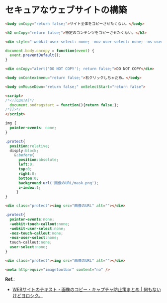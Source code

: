 # セキュアなウェブサイトの構築

```html
<body onCopy="return false;">サイト全体をコピーさせたくない。</body>
```

```html
<h2 onCopy="return false;">特定のコンテンツをコピーさせたくない。</h2>
```

```html
<div style="-webkit-user-select: none; -moz-user-select: none; -ms-user-select: none; user-select: none;">DO NOT COPY </div>
```

```js
document.body.oncopy = function(event) { 
  event.preventDefault(); 
}
```

```html
<div onCopy="alert('DO NOT COPY'); return false;">DO NOT COPY</div>
```

```html
<body onContextmenu="return false;">右クリックしちゃだめ。</body>
```


```html
<body onMouseDown="return false;" onSelectStart="return false">
```

```html
<script>
/*<![CDATA[*/
  document.ondragstart = function(){return false;};
/*]]>*/
</script>
```

```css
img {
  pointer-events: none;
}
```

```css
.protect{
  position:relative;
  disply:block;
    &:before{
      position:absolute;
      left:0;
      top:0;
      right:0;
      bottom:0;
      background:url('画像のURL/mask.png');
      z-index:1;
     }
}
```

```html
<div class="protect"><img src="画像のURL" alt=""></div>
```

```css
.protect{
  pointer-events:none;
  -webkit-touch-callout:none;
  -webkit-user-select:none;
  -moz-touch-callout:none;
  -moz-user-select:none;
  touch-callout:none;
  user-select:none;
}
```

```html
<div class="protect"><img src="画像のURL" alt=""></div>
```

```html
<meta http-equiv="imagetoolbar" content="no" />
```
**Ref.**: 
- [WEBサイトのテキスト・画像のコピー・キャプチャ防止策まとめ | 何もないけどヨロシク。](https://nanimonaikedo.jp/coding/406/)
